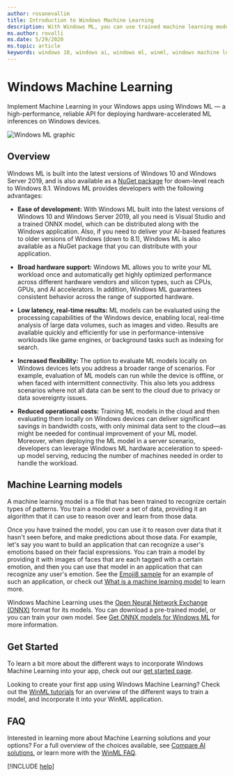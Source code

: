 ```yaml
---
author: rosanevallim
title: Introduction to Windows Machine Learning
description: With Windows ML, you can use trained machine learning models in your Windows applications.
ms.author: rovalli
ms.date: 5/29/2020
ms.topic: article
keywords: windows 10, windows ai, windows ml, winml, windows machine learning
---
```


# Windows Machine Learning

Implement Machine Learning in your Windows apps using Windows ML — a high-performance, reliable API for deploying hardware-accelerated ML inferences on Windows devices. 

![Windows ML graphic](../images/winml-graphic.png)

## Overview

Windows ML is built into the latest versions of Windows 10 and Windows Server 2019, and is also available as a [NuGet package](https://aka.ms/windowsmlredist) for down-level reach to Windows 8.1. Windows ML provides developers with the following advantages:

- **Ease of development:** With Windows ML built into the latest versions of Windows 10 and Windows Server 2019, all you need is Visual Studio and a trained ONNX model, which can be distributed along with the Windows application. Also, if you need to deliver your AI-based features to older versions of Windows (down to 8.1), Windows ML is also available as a NuGet package that you can distribute with your application.

- **Broad hardware support:** Windows ML allows you to write your ML workload once and automatically get highly optimized performance across different hardware vendors and silicon types, such as CPUs, GPUs, and AI accelerators. In addition, Windows ML guarantees consistent behavior across the range of supported hardware.

- **Low latency, real-time results:** ML models can be evaluated using the processing capabilities of the Windows device, enabling local, real-time analysis of large data volumes, such as images and video. Results are available quickly and efficiently for use in performance-intensive workloads like game engines, or background tasks such as indexing for search.

- **Increased flexibility:** The option to evaluate ML models locally on Windows devices lets you address a broader range of scenarios. For example, evaluation of ML models can run while the device is offline, or when faced with intermittent connectivity. This also lets you address scenarios where not all data can be sent to the cloud due to privacy or data sovereignty issues.

- **Reduced operational costs:** Training ML models in the cloud and then evaluating them locally on Windows devices can deliver significant savings in bandwidth costs, with only minimal data sent to the cloud—as might be needed for continual improvement of your ML model. Moreover, when deploying the ML model in a server scenario, developers can leverage Windows ML hardware acceleration to speed-up model serving, reducing the number of machines needed in order to handle the workload.

## Machine Learning models

A machine learning model is a file that has been trained to recognize certain types of patterns. You train a model over a set of data, providing it an algorithm that it can use to reason over and learn from those data.

Once you have trained the model, you can use it to reason over data that it hasn't seen before, and make predictions about those data. For example, let's say you want to build an application that can recognize a user's emotions based on their facial expressions. You can train a model by providing it with images of faces that are each tagged with a certain emotion, and then you can use that model in an application that can recognize any user's emotion. See the [Emoji8 sample](https://github.com/Microsoft/Windows-Machine-Learning/tree/master/Samples/Emoji8/UWP/cs) for an example of such an application, or check out [What is a machine learning model](what-is-a-machine-learning-model.md) to learn more.

Windows Machine Learning uses the [Open Neural Network Exchange (ONNX)](https://onnx.ai/) format for its models. You can download a pre-trained model, or you can train your own model. See [Get ONNX models for Windows ML](get-onnx-model.md) for more information.

## Get Started

To learn a bit more about the different ways to incorporate Windows Machine Learning into your app, check out our [get started page](get-started.md).

Looking to create your first app using Windows Machine Learning? Check out the [WinML tutorials](tutorials/index.md) for an overview of the different ways to train a model, and incorporate it into your WinML application.

## FAQ

Interested in learning more about Machine Learning solutions and your options? For a full overview of the choices available, see [Compare AI solutions](../windows-ai-comparison.md), or learn more with the [WinML FAQ](faq.yml).

[!INCLUDE [help](../includes/get-help.md)]
